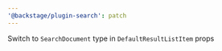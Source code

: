 ```yaml
---
'@backstage/plugin-search': patch
---
```


Switch to `SearchDocument` type in `DefaultResultListItem` props
